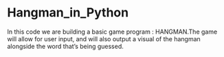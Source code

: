 # Hangman_in_Python
In this code we are building a basic game program : HANGMAN.The game will allow for user input, and will also output a visual of the hangman alongside the word that’s being guessed. 
